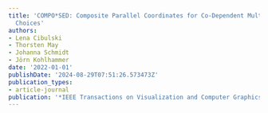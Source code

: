 ```yaml
---
title: 'COMPO*SED: Composite Parallel Coordinates for Co-Dependent Multi-Attribute
  Choices'
authors:
- Lena Cibulski
- Thorsten May
- Johanna Schmidt
- Jörn Kohlhammer
date: '2022-01-01'
publishDate: '2024-08-29T07:51:26.573473Z'
publication_types:
- article-journal
publication: '*IEEE Transactions on Visualization and Computer Graphics*'
---
```


